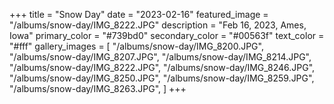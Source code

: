 
+++
title = "Snow Day"
date = "2023-02-16"
featured_image = "/albums/snow-day/IMG_8222.JPG"
description = "Feb 16, 2023, Ames, Iowa"
primary_color = "#739bd0"
secondary_color = "#00563f"
text_color = "#fff"
gallery_images = [
"/albums/snow-day/IMG_8200.JPG",
"/albums/snow-day/IMG_8207.JPG",
"/albums/snow-day/IMG_8214.JPG",
"/albums/snow-day/IMG_8222.JPG",
"/albums/snow-day/IMG_8246.JPG",
"/albums/snow-day/IMG_8250.JPG",
"/albums/snow-day/IMG_8259.JPG",
"/albums/snow-day/IMG_8263.JPG",
]
+++

